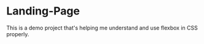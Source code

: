 # Landing-Page

This is a demo project that's helping me understand and use flexbox in CSS properly.